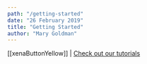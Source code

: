```yaml
---
path: "/getting-started"
date: "26 February 2019"
title: "Getting Started"
author: "Mary Goldman"
---
```



[[xenaButtonYellow]]
| [Check out our tutorials](https://ucsc-xena.gitbook.io/project/tutorials)

